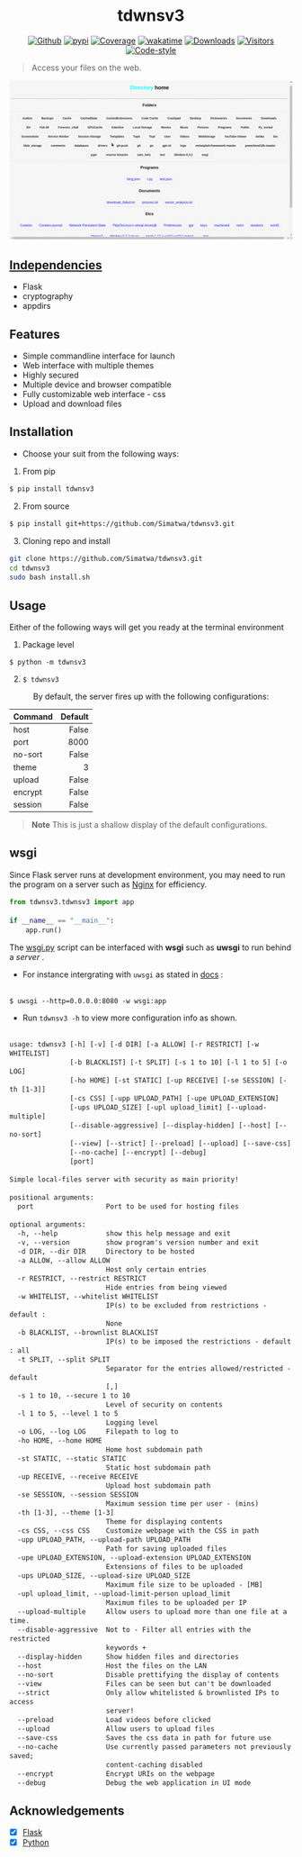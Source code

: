 <h1 align="center">tdwnsv3</h1>
<div align="center"><a href="https://github.com/Simatwa/tdwnsv3"><img src="https://img.shields.io/static/v1?label=Github&message=Passing&logo=github&color=green" alt="Github"/></a>
<a href="https://pypi.org/project/tdwnsv3"><img src="https://img.shields.io/static/v1?label=Pypi&message=v1.8.9&color=yellow&logo=pypi" alt="pypi"/></a>
<a href="#"><img src="https://img.shields.io/static/v1?label=Coverage&message=80%&color=lime&logo=Coverage" alt="Coverage"/></a>
<a href="https://wakatime.com/badge/github/Simatwa/svinf3"><img src="https://wakatime.com/badge/github/Simatwa/svinf3.svg" alt="wakatime"/></a>
<a href="https://pepy.tech/project/tdwnsv3"><img src="https://static.pepy.tech/badge/tdwnsv3" alt="Downloads"/></a>
<a href="#"><img src="https://visitor-badge.glitch.me/badge?page_id=Simatwa.tdwnsv3&left_color=red&right_color=lime&left_text=Counts" alt="Visitors"/></a>
<a href="#"><img src="https://img.shields.io/static/v1?label=Code Style&message=Black&color=black&logo=Black" alt="Code-style"/></a>
</div>

> Access your files on the web.

![Web interface sample](https://github.com/Simatwa/tdwnsv3/raw/main/assets/web_interface_example.gif)

## [Independencies](https://github.com/Simatwa/tdwnsv3/raw/main/requirements.txt)

* Flask
* cryptography
* appdirs

## Features

- Simple commandline interface for launch
- Web interface with multiple themes
- Highly secured
- Multiple device and browser compatible
- Fully customizable web interface - css
- Upload and download files

## Installation 

- Choose your suit from the following ways:

1. From pip 
  
  ```sh
  $ pip install tdwnsv3
  ```

2. From source

 ```sh
 $ pip install git+https://github.com/Simatwa/tdwnsv3.git
 ```

 3. Cloning repo and install

  ```sh
  git clone https://github.com/Simatwa/tdwnsv3.git
  cd tdwnsv3
  sudo bash install.sh
  ```


## Usage ##

Either of the following ways will get you ready at the terminal environment

1. Package level
```
$ python -m tdwnsv3
```
2. `$ tdwnsv3`

<p align="center">By default, the server fires up with the following configurations:</p>

<table align='center'>
<thead>
<tr><th>Command  </th><th style="text-align: right;">  Default</th></tr>
</thead>
<tbody>
<tr><td>host     </td><td style="text-align: right;">    False</td></tr>
<tr><td>port     </td><td style="text-align: right;">     8000</td></tr>
<tr><td>no-sort     </td><td style="text-align: right;">   False</td></tr>
<tr><td>theme    </td><td style="text-align: right;">        3</td></tr>
<tr><td>upload   </td><td style="text-align: right;">    False</td></tr>
<tr><td>encrypt  </td><td style="text-align: right;">    False</td></tr>
<tr><td>session  </td><td style="text-align: right;">    False</td></tr>
</tbody>
</table>

> **Note** This is just a shallow display of the default configurations.

## wsgi 

Since Flask server runs at development environment, you may need to run the program on a server such as [Nginx](https://nginx.org) for efficiency.

```py
from tdwnsv3.tdwnsv3 import app

if __name__ == "__main__":
    app.run()
```

The [wsgi.py](https://github.com/Simatwa/tdwnsv3/raw/main/wsgi.py) script can be interfaced with **wsgi** such as **uwsgi** to run behind a *server* .
 * For  instance intergrating with `uwsgi` as stated in [docs](https://uwsgi-docs.readthedocs.io/en/latest/WSGIquickstart.html) :
 
 ```

$ uwsgi --http=0.0.0.0:8080 -w wsgi:app

```

- Run  ```tdwnsv3 -h``` to view more configuration info as shown.

```

usage: tdwnsv3 [-h] [-v] [-d DIR] [-a ALLOW] [-r RESTRICT] [-w WHITELIST]
               [-b BLACKLIST] [-t SPLIT] [-s 1 to 10] [-l 1 to 5] [-o LOG]
               [-ho HOME] [-st STATIC] [-up RECEIVE] [-se SESSION] [-th [1-3]]
               [-cs CSS] [-upp UPLOAD_PATH] [-upe UPLOAD_EXTENSION]
               [-ups UPLOAD_SIZE] [-upl upload_limit] [--upload-multiple]
               [--disable-aggressive] [--display-hidden] [--host] [--no-sort]
               [--view] [--strict] [--preload] [--upload] [--save-css]
               [--no-cache] [--encrypt] [--debug]
               [port]

Simple local-files server with security as main priority!

positional arguments:
  port                  Port to be used for hosting files

optional arguments:
  -h, --help            show this help message and exit
  -v, --version         show program's version number and exit
  -d DIR, --dir DIR     Directory to be hosted
  -a ALLOW, --allow ALLOW
                        Host only certain entries
  -r RESTRICT, --restrict RESTRICT
                        Hide entries from being viewed
  -w WHITELIST, --whitelist WHITELIST
                        IP(s) to be excluded from restrictions - default :
                        None
  -b BLACKLIST, --brownlist BLACKLIST
                        IP(s) to be imposed the restrictions - default : all
  -t SPLIT, --split SPLIT
                        Separator for the entries allowed/restricted - default
                        [,]
  -s 1 to 10, --secure 1 to 10
                        Level of security on contents
  -l 1 to 5, --level 1 to 5
                        Logging level
  -o LOG, --log LOG     Filepath to log to
  -ho HOME, --home HOME
                        Home host subdomain path
  -st STATIC, --static STATIC
                        Static host subdomain path
  -up RECEIVE, --receive RECEIVE
                        Upload host subdomain path
  -se SESSION, --session SESSION
                        Maximum session time per user - (mins)
  -th [1-3], --theme [1-3]
                        Theme for displaying contents
  -cs CSS, --css CSS    Customize webpage with the CSS in path
  -upp UPLOAD_PATH, --upload-path UPLOAD_PATH
                        Path for saving uploaded files
  -upe UPLOAD_EXTENSION, --upload-extension UPLOAD_EXTENSION
                        Extensions of files to be uploaded
  -ups UPLOAD_SIZE, --upload-size UPLOAD_SIZE
                        Maximum file size to be uploaded - [MB]
  -upl upload_limit, --upload-limit-person upload_limit
                        Maximum files to be uploaded per IP
  --upload-multiple     Allow users to upload more than one file at a time.
  --disable-aggressive  Not to - Filter all entries with the restricted
                        keywords +
  --display-hidden      Show hidden files and directories
  --host                Host the files on the LAN
  --no-sort             Disable prettifying the display of contents
  --view                Files can be seen but can't be downloaded
  --strict              Only allow whitelisted & brownlisted IPs to access
                        server!
  --preload             Load videos before clicked
  --upload              Allow users to upload files
  --save-css            Saves the css data in path for future use
  --no-cache            Use currently passed parameters not previously saved;
                        content-caching disabled
  --encrypt             Encrypt URIs on the webpage
  --debug               Debug the web application in UI mode

```


## Acknowledgements

* [x] [Flask](https://github.com/pallets/flask) 
* [x] [Python](https://python.org)

